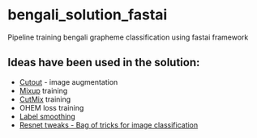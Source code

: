 # bengali_solution_fastai
Pipeline training bengali grapheme classification using fastai framework

## Ideas have been used in the solution:
- [Cutout](https://arxiv.org/abs/1708.04552) - image augmentation
- [Mixup](https://arxiv.org/abs/1710.09412) training
- [CutMix](https://arxiv.org/pdf/1905.04899.pdf) training 
- OHEM loss training
- [Label smoothing](https://arxiv.org/abs/1812.01187)
- [Resnet tweaks - Bag of tricks for image classification](https://arxiv.org/abs/1812.01187)
